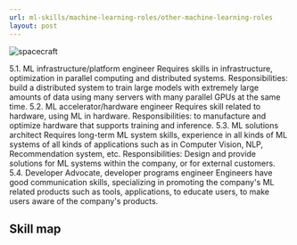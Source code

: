 ```yaml
---
url: ml-skills/machine-learning-roles/other-machine-learning-roles
layout: post
---
```


![spacecraft][spacecraft]

5.1. ML infrastructure/platform engineer
Requires skills in infrastructure, optimization in parallel computing and distributed systems.
Responsibilities: build a distributed system to train large models with extremely large amounts of data using many servers with many parallel GPUs at the same time.
5.2. ML accelerator/hardware engineer
Requires skill related to hardware, using ML in hardware.
Responsibilities: to manufacture and optimize hardware that supports training and inference.
5.3. ML solutions architect
Requires long-term ML system skills, experience in all kinds of ML systems of all kinds of applications such as in Computer Vision, NLP, Recommendation system, etc.
Responsibilities: Design and provide solutions for ML systems within the company, or for external customers.
5.4. Developer Advocate, developer programs engineer
Engineers have good communication skills, specializing in promoting the company's ML related products such as tools, applications, to educate users, to make users aware of the company's products.

## Skill map

<!-- MARKDOWN LINKS & IMAGES -->

[spacecraft]: /assets/images/ml-skills/machine-learning-infrastructure-interview/other-machine-learning-roles/spacecraft.jpg
